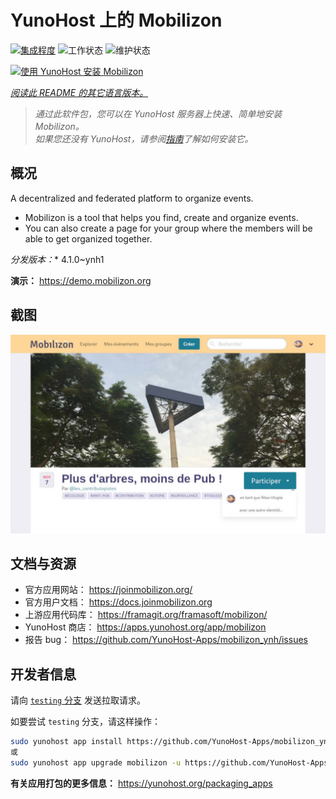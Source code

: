 <!--
注意：此 README 由 <https://github.com/YunoHost/apps/tree/master/tools/readme_generator> 自动生成
请勿手动编辑。
-->

# YunoHost 上的 Mobilizon

[![集成程度](https://dash.yunohost.org/integration/mobilizon.svg)](https://dash.yunohost.org/appci/app/mobilizon) ![工作状态](https://ci-apps.yunohost.org/ci/badges/mobilizon.status.svg) ![维护状态](https://ci-apps.yunohost.org/ci/badges/mobilizon.maintain.svg)

[![使用 YunoHost 安装 Mobilizon](https://install-app.yunohost.org/install-with-yunohost.svg)](https://install-app.yunohost.org/?app=mobilizon)

*[阅读此 README 的其它语言版本。](./ALL_README.md)*

> *通过此软件包，您可以在 YunoHost 服务器上快速、简单地安装 Mobilizon。*  
> *如果您还没有 YunoHost，请参阅[指南](https://yunohost.org/install)了解如何安装它。*

## 概况

A decentralized and federated platform to organize events.

- Mobilizon is a tool that helps you find, create and organize events.
- You can also create a page for your group where the members will be able to get organized together.

*分发版本：** 4.1.0~ynh1

**演示：** <https://demo.mobilizon.org>

## 截图

![Mobilizon 的截图](./doc/screenshots/screenshot1.jpg)

## 文档与资源

- 官方应用网站： <https://joinmobilizon.org/>
- 官方用户文档： <https://docs.joinmobilizon.org>
- 上游应用代码库： <https://framagit.org/framasoft/mobilizon/>
- YunoHost 商店： <https://apps.yunohost.org/app/mobilizon>
- 报告 bug： <https://github.com/YunoHost-Apps/mobilizon_ynh/issues>

## 开发者信息

请向 [`testing` 分支](https://github.com/YunoHost-Apps/mobilizon_ynh/tree/testing) 发送拉取请求。

如要尝试 `testing` 分支，请这样操作：

```bash
sudo yunohost app install https://github.com/YunoHost-Apps/mobilizon_ynh/tree/testing --debug
或
sudo yunohost app upgrade mobilizon -u https://github.com/YunoHost-Apps/mobilizon_ynh/tree/testing --debug
```

**有关应用打包的更多信息：** <https://yunohost.org/packaging_apps>
